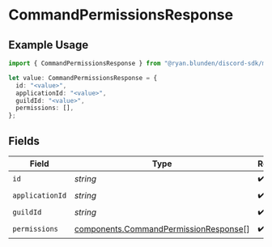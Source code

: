 # CommandPermissionsResponse

## Example Usage

```typescript
import { CommandPermissionsResponse } from "@ryan.blunden/discord-sdk/models/components";

let value: CommandPermissionsResponse = {
  id: "<value>",
  applicationId: "<value>",
  guildId: "<value>",
  permissions: [],
};
```

## Fields

| Field                                                                                          | Type                                                                                           | Required                                                                                       | Description                                                                                    |
| ---------------------------------------------------------------------------------------------- | ---------------------------------------------------------------------------------------------- | ---------------------------------------------------------------------------------------------- | ---------------------------------------------------------------------------------------------- |
| `id`                                                                                           | *string*                                                                                       | :heavy_check_mark:                                                                             | N/A                                                                                            |
| `applicationId`                                                                                | *string*                                                                                       | :heavy_check_mark:                                                                             | N/A                                                                                            |
| `guildId`                                                                                      | *string*                                                                                       | :heavy_check_mark:                                                                             | N/A                                                                                            |
| `permissions`                                                                                  | [components.CommandPermissionResponse](../../models/components/commandpermissionresponse.md)[] | :heavy_check_mark:                                                                             | N/A                                                                                            |
